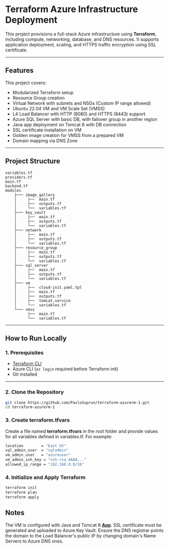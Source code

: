 # Terraform Azure Infrastructure Deployment

This project provisions a full-stack Azure infrastructure using **Terraform**, including compute, networking, database, and DNS resources. It supports application deployment, scaling, and HTTPS traffic encryption using SSL certificate.

---

## Features

This project covers:

- Modularized Terraform setup
- Resource Group creation
- Virtual Network with subnets and NSGs (Custom IP range allowed)
- Ubuntu 22.04 VM and VM Scale Set (VMSS)
- L4 Load Balancer with HTTP (8080) and HTTPS (8443) support
- Azure SQL Server with basic DB, with failover group in another region
- Java app deployment on Tomcat 8 with DB connection
- SSL certificate installation on VM
- Golden image creation for VMSS from a prepared VM
- Domain mapping via DNS Zone

---

## Project Structure

```
variables.tf
providers.tf
main.tf
backend.tf
modules
    ├─── image_gallery 
    │     ├──  main.tf
    │     ├──  outputs.tf
    │     └──  variables.tf
    ├─── key_vault
    │     ├──  main.tf
    │     ├──  outputs.tf
    │     └──  variables.tf
    ├─── network
    │     ├──  main.tf
    │     ├──  outputs.tf
    │     └──  variables.tf
    ├─── resource_group
    │     ├──  main.tf
    │     ├──  outputs.tf
    │     └──  variables.tf
    ├─── sql_server
    │     ├──  main.tf
    │     ├──  outputs.tf
    │     └──  variables.tf
    ├─── vm
    │     ├──  cloud-init.yaml.tpl
    │     ├──  main.tf
    │     ├──  outputs.tf
    │     ├──  tomcat.service
    │     └──  variables.tf
    └─── vmss
          ├──  main.tf
          └──  variables.tf
```

---

## How to Run Locally

### 1. Prerequisites

- [Terraform CLI](https://developer.hashicorp.com/terraform/downloads)
- Azure CLI (`az login` required before Terraform init)
- Git installed

---

### 2. Clone the Repository

```bash
git clone https://github.com/PavloSuprun/terraform-azurerm-1.git
cd terraform-azurerm-1
```

### 3. Create terraform.tfvars
Create a file named **terraform.tfvars** in the root folder and provide values for all variables defined in variables.tf. For example:

```bash
location        = "East US"
sql_admin_user  = "sqladmin"
vm_admin_user   = "azureuser"
vm_admin_ssh_key = "ssh-rsa AAAA..."
allowed_ip_range = "192.168.0.0/16"
```

### 4. Initialize and Apply Terraform

```bash
terraform init
terraform plan
terraform apply
```

## Notes
The VM is configured with Java and Tomcat 8 **[App](https://github.com/PavloSuprun/todo-app)**.
SSL certificate must be generated and uploaded to Azure Key Vault.
Ensure the DNS registrar points the domain to the Load Balancer's public IP by changing domain's Name Servers to Azure DNS ones.

